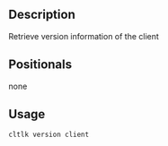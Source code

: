 ## Description

Retrieve version information of the client

## Positionals
none
## Usage

```sh
cltlk version client
```
